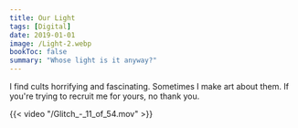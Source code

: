 ```yaml
---
title: Our Light
tags: [Digital]
date: 2019-01-01
image: /Light-2.webp
bookToc: false
summary: "Whose light is it anyway?"
---
```


I find cults horrifying and fascinating. Sometimes I make art about them. If you're trying to recruit me for yours, no thank you.

{{< video "/Glitch_-_11_of_54.mov" >}}